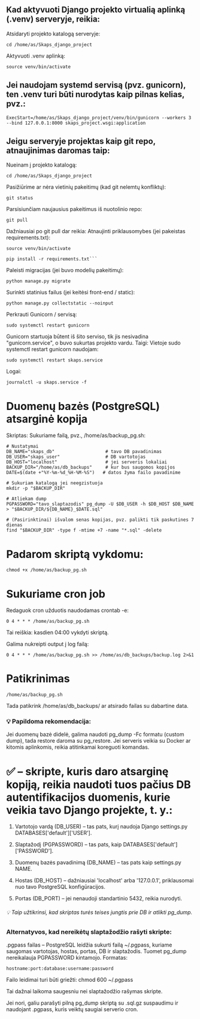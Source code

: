 ## Kad aktyvuoti Django projekto virtualią aplinką (.venv) serveryje, reikia:

Atsidaryti projekto katalogą serveryje:
```
cd /home/as/Skaps_django_project
```
Aktyvuoti .venv aplinką:
```
source venv/bin/activate
```
## Jei naudojam systemd servisą (pvz. gunicorn), ten .venv turi būti nurodytas kaip pilnas kelias, pvz.:
```
ExecStart=/home/as/Skaps_django_project/venv/bin/gunicorn --workers 3 --bind 127.0.0.1:8000 skaps_project.wsgi:application
```
## Jeigu serveryje projektas kaip git repo, atnaujinimas daromas taip:
Nueinam į projekto katalogą:
```
cd /home/as/Skaps_django_project
```
Pasižiūrime ar nėra vietinių pakeitimų (kad git nelemtų konfliktų):
```
git status
```
Parsisiunčiam naujausius pakeitimus iš nuotolinio repo:
```
git pull
```
Dažniausiai po git pull dar reikia:
Atnaujinti priklausomybes (jei pakeistas requirements.txt):
```
source venv/bin/activate
```
```
pip install -r requirements.txt```
```
Paleisti migracijas (jei buvo modelių pakeitimų):
```
python manage.py migrate
```
Surinkti statinius failus (jei keitėsi front-end / static):
```
python manage.py collectstatic --noinput
```
Perkrauti Gunicorn / servisą:
```
sudo systemctl restart gunicorn
```
Gunicorn startuoja būtent iš šito serviso, tik jis nesivadina "gunicorn.service", o buvo sukurtas projekto vardu.
Taigi:
Vietoje sudo systemctl restart gunicorn naudojam:
```
sudo systemctl restart skaps.service
```
Logai:
```
journalctl -u skaps.service -f
```

# Duomenų bazės (PostgreSQL) atsarginė kopija
Skriptas:
Sukuriame failą, pvz., /home/as/backup_pg.sh:
```
# Nustatymai
DB_NAME="skaps_db"                   # tavo DB pavadinimas
DB_USER="skaps_user"                 # DB vartotojas
DB_HOST="localhost"                  # jei serveris lokaliai
BACKUP_DIR="/home/as/db_backups"     # kur bus saugomos kopijos
DATE=$(date +"%Y-%m-%d_%H-%M-%S")   # datos žyma failo pavadinime

# Sukuriam katalogą jei neegzistuoja
mkdir -p "$BACKUP_DIR"

# Atliekam dump
PGPASSWORD="tavo_slaptazodis" pg_dump -U $DB_USER -h $DB_HOST $DB_NAME > "$BACKUP_DIR/${DB_NAME}_$DATE.sql"

# (Pasirinktinai) išvalom senas kopijas, pvz. palikti tik paskutines 7 dienas
find "$BACKUP_DIR" -type f -mtime +7 -name "*.sql" -delete
```
# Padarom skriptą vykdomu:
```
chmod +x /home/as/backup_pg.sh
```
# Sukuriame cron job

Redaguok cron užduotis naudodamas crontab -e:
```
0 4 * * * /home/as/backup_pg.sh
```
Tai reiškia: kasdien 04:00 vykdyti skriptą.

Galima nukreipti output į log failą:
```
0 4 * * * /home/as/backup_pg.sh >> /home/as/db_backups/backup.log 2>&1
```
# Patikrinimas
```
/home/as/backup_pg.sh
```

Tada patikrink /home/as/db_backups/ ar atsirado failas su dabartine data.

### 💡 Papildoma rekomendacija:
Jei duomenų bazė didelė, galima naudoti pg_dump -Fc formatu (custom dump), tada restore daroma su pg_restore.
Jei serveris veikia su Docker ar kitomis aplinkomis, reikia atitinkamai koreguoti komandas.

# ✅ – skripte, kuris daro atsarginę kopiją, reikia naudoti tuos pačius DB autentifikacijos duomenis, kurie veikia tavo Django projekte, t. y.:

1. Vartotojo vardą (DB_USER) – tas pats, kurį naudoja Django settings.py DATABASES['default']['USER'].

2. Slaptažodį (PGPASSWORD) – tas pats, kaip DATABASES['default']['PASSWORD'].

3. Duomenų bazės pavadinimą (DB_NAME) – tas pats kaip settings.py NAME.

4. Hostas (DB_HOST) – dažniausiai 'localhost' arba '127.0.0.1', priklausomai nuo tavo PostgreSQL konfigūracijos.

5. Portas (DB_PORT) – jei nenaudoji standartinio 5432, reikia nurodyti.

###### 💡 Taip užtikrinsi, kad skriptas turės teises jungtis prie DB ir atlikti pg_dump.

### Alternatyvos, kad nereikėtų slaptažodžio rašyti skripte:

.pgpass failas – PostgreSQL leidžia sukurti failą ~/.pgpass, kuriame saugomas vartotojas, hostas, portas, DB ir slaptažodis. Tuomet pg_dump nereikalauja PGPASSWORD kintamojo. Formatas:
```
hostname:port:database:username:password
```

Failo leidimai turi būti griežti: chmod 600 ~/.pgpass

Tai dažnai laikoma saugesniu nei slaptažodžio rašymas skripte.

Jei nori, galiu parašyti pilną pg_dump skriptą su .sql.gz suspaudimu ir naudojant .pgpass, kuris veiktų saugiai serverio cron.

